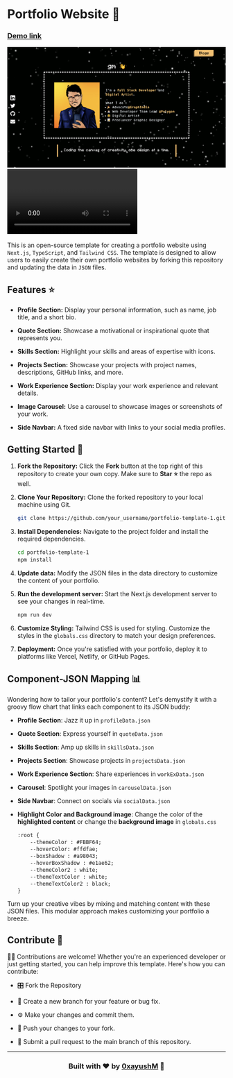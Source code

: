 # Portfolio Website 🚀
### [Demo link](https://portfolio-template-1-0xayushM.vercel.app/)

<img src='./README_ASSETS/image.png' target="_blank"/>
<video src='./readme_assets/recording.mov'></video>

This is an open-source template for creating a portfolio website using `Next.js`, `TypeScript`, and `Tailwind CSS`. The template is designed to allow users to easily create their own portfolio websites by forking this repository and updating the data in `JSON` files.

## Features ⭐️

- **Profile Section:** Display your personal information, such as name, job title, and a short bio.

- **Quote Section:** Showcase a motivational or inspirational quote that represents you.

- **Skills Section:** Highlight your skills and areas of expertise with icons.

- **Projects Section:** Showcase your projects with project names, descriptions, GitHub links, and more.

- **Work Experience Section:** Display your work experience and relevant details.

- **Image Carousel:** Use a carousel to showcase images or screenshots of your work.

- **Side Navbar:** A fixed side navbar with links to your social media profiles.

## Getting Started 🚀

1. **Fork the Repository:** Click the **Fork** button at the top right of this repository to create your own copy. Make sure to **Star ⭐️** the repo as well.

2. **Clone Your Repository:** Clone the forked repository to your local machine using Git.

   ```bash
   git clone https://github.com/your_username/portfolio-template-1.git
   ```
3. **Install Dependencies:** Navigate to the project folder and install the required dependencies.
    ```bash
    cd portfolio-template-1
    npm install
    ```
4. **Update data:** Modify the JSON files in the data directory to customize the content of your portfolio.

5. **Run the development server:** Start the Next.js development server to see your changes in real-time.

    ```bash
    npm run dev
    ```
6. **Customize Styling:** Tailwind CSS is used for styling. Customize the styles in the `globals.css` directory to match your design preferences.

7. **Deployment:** Once you're satisfied with your portfolio, deploy it to platforms like Vercel, Netlify, or GitHub Pages.

## Component-JSON Mapping 📊 

Wondering how to tailor your portfolio's content? Let's demystify it with a groovy flow chart that links each component to its JSON buddy:

- **Profile Section**: Jazz it up in `profileData.json`
- **Quote Section**: Express yourself in `quoteData.json`
- **Skills Section**: Amp up skills in `skillsData.json`
- **Projects Section**: Showcase projects in `projectsData.json`
- **Work Experience Section**: Share experiences in `workExData.json`
- **Carousel**: Spotlight your images in `carouselData.json`
- **Side Navbar**: Connect on socials via `socialData.json`
- **Highlight Color and Background image**: Change the color of the **highlighted content** or change the **background image** in `globals.css` 

    ```
    :root {
        --themeColor : #FBBF64;
        --hoverColor: #ffdfae;
        --boxShadow : #a98043;
        --hoverBoxShadow : #e1ae62;
        --themeColor2 : white;
        --themeTextColor : white;
        --themeTextColor2 : black;
    }
    ```
Turn up your creative vibes by mixing and matching content with these JSON files. This modular approach makes customizing your portfolio a breeze.

## Contribute 🤝

👩‍💻 Contributions are welcome! Whether you're an experienced developer or just getting started, you can help improve this template. Here's how you can contribute:

- 🎛️ Fork the Repository
- 💽 Create a new branch for your feature or bug fix.

- ⚙️ Make your changes and commit them.
- 📡 Push your changes to your fork.

- 🌟 Submit a pull request to the main branch of this repository.


<hr>

### <p align="center">Built with ❤️ by [0xayushM](https://www.ayushmangal.com) 🚀</p>